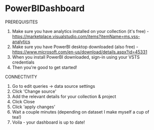 # PowerBIDashboard

PREREQUISITES
1) Make sure you have analytics installed on your collection (it's free) - https://marketplace.visualstudio.com/items?itemName=ms.vss-analytics
2) Make sure you have PowerBI desktop downloaded (also free) - https://www.microsoft.com/en-us/download/details.aspx?id=45331
3) When you install PowerBI downloaded, sign-in using your VSTS credentials
4) Then you're good to get started!

CONNECTIVITY
1) Go to edit queries -> data source settings
2) Click 'Change source'
3) Add the relevant details for your collection & project
4) Click Close
5) Click 'apply changes'
6) Wait a couple minutes (depending on dataset I make myself a cup of tea!)
7) Voila - your dashboard is up to date!
